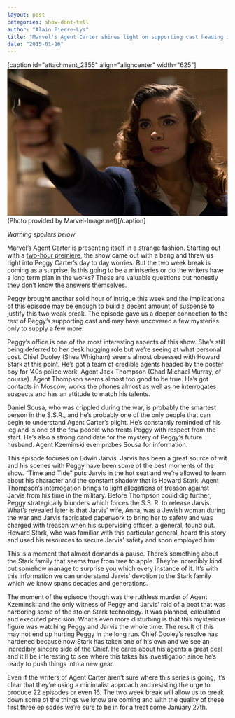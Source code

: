 ```yaml
---
layout: post
categories: show-dont-tell
author: "Alain Pierre-Lys"
title: "Marvel's Agent Carter shines light on supporting cast heading into two-week break"
date: "2015-01-16"
---
```


\[caption id="attachment\_2355" align="aligncenter" width="625"\][![(Photo provided by Marvel-Image.net)](images/Agent_Carter.jpg)](http://www.thehighscreen.com/wp-content/uploads/2015/01/Agent_Carter.jpg) (Photo provided by Marvel-Image.net)\[/caption\]

_Warning spoilers below_

Marvel’s Agent Carter is presenting itself in a strange fashion. Starting out with a [two-hour premiere](http://www.thehighscreen.com/2015/01/marvels-agent-carter-adds-another-strong-female-lead-abc-legacy/), the show came out with a bang and threw us right into Peggy Carter’s day to day worries. But the two week break is coming as a surprise. Is this going to be a miniseries or do the writers have a long term plan in the works? These are valuable questions but honestly they don’t know the answers themselves.

Peggy brought another solid hour of intrigue this week and the implications of this episode may be enough to build a decent amount of suspense to justify this two weak break. The episode gave us a deeper connection to the rest of Peggy’s supporting cast and may have uncovered a few mysteries only to supply a few more.

Peggy’s office is one of the most interesting aspects of this show. She’s still being deferred to her desk hugging role but we’re seeing at what personal cost. Chief Dooley (Shea Whigham) seems almost obsessed with Howard Stark at this point. He’s got a team of credible agents headed by the poster boy for '40s police work, Agent Jack Thompson (Chad Michael Murray, of course). Agent Thompson seems almost too good to be true. He’s got contacts in Moscow, works the phones almost as well as he interrogates suspects and has an attitude to match his talents.

Daniel Sousa, who was crippled during the war, is probably the smartest person in the S.S.R., and he’s probably one of the only people that can begin to understand Agent Carter’s plight. He’s constantly reminded of his leg and is one of the few people who treats Peggy with respect from the start. He’s also a strong candidate for the mystery of Peggy’s future husband. Agent Kzeminski even probes Sousa for information.

This episode focuses on Edwin Jarvis. Jarvis has been a great source of wit and his scenes with Peggy have been some of the best moments of the show. “Time and Tide” puts Jarvis in the hot seat and we’re allowed to learn about his character and the constant shadow that is Howard Stark. Agent Thompson’s interrogation brings to light allegations of treason against Jarvis from his time in the military. Before Thompson could dig further, Peggy strategically blunders which forces the S.S. R. to release Jarvis. What’s revealed later is that Jarvis’ wife, Anna, was a Jewish woman during the war and Jarvis fabricated paperwork to bring her to safety and was charged with treason when his supervising officer, a general, found out. Howard Stark, who was familiar with this particular general, heard this story and used his resources to secure Jarvis’ safety and soon employed him.

This is a moment that almost demands a pause. There’s something about the Stark family that seems true from tree to apple. They’re incredibly kind but somehow manage to surprise you which every instance of it. It’s with this information we can understand Jarvis’ devotion to the Stark family which we know spans decades and generations.

The moment of the episode though was the ruthless murder of Agent Kzeminski and the only witness of Peggy and Jarvis’ raid of a boat that was harboring some of the stolen Stark technology. It was planned, calculated and executed precision. What’s even more disturbing is that this mysterious figure was watching Peggy and Jarvis the whole time. The result of this may not end up hurting Peggy in the long run. Chief Dooley’s resolve has hardened because now Stark has taken one of his own and we see an incredibly sincere side of the Chief. He cares about his agents a great deal and it’ll be interesting to see where this takes his investigation since he’s ready to push things into a new gear.

Even if the writers of Agent Carter aren’t sure where this series is going, it’s clear that they’re using a minimalist approach and resisting the urge to produce 22 episodes or even 16. The two week break will allow us to break down some of the things we know are coming and with the quality of these first three episodes we’re sure to be in for a treat come January 27th.
